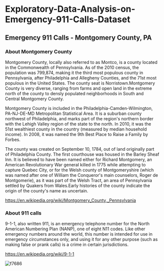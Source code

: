 # Exploratory-Data-Analysis-on-Emergency-911-Calls-Dataset

## Emergency 911 Calls - Montgomery County, PA

### About Montgomery County
Montgomery County, locally also referred to as Montco, is a county located in the Commonwealth of Pennsylvania. As of the 2010 census, the population was 799,874, making it the third most populous county in Pennsylvania, after Philadelphia and Allegheny Counties, and the 71st most populous in the United States. The county seat is Norristown.Montgomery County is very diverse, ranging from farms and open land in the extreme north of the county to densly populated neighborhoods in South and Central Montgomery County.

Montgomery County is included in the Philadelphia-Camden-Wilmington, PA-NJ-DE-MD Metropolitan Statistical Area. It is a suburban county northwest of Philadelphia, and marks part of the region's northern border with the Lehigh Valley region of the state to the north. In 2010, it was the 51st wealthiest county in the country (measured by median household income). In 2008, it was named the 9th Best Place to Raise a Family by Forbes.

The county was created on September 10, 1784, out of land originally part of Philadelphia County. The first courthouse was housed in the Barley Sheaf Inn. It is believed to have been named either for Richard Montgomery, an American Revolutionary War general killed in 1775 while attempting to capture Quebec City, or for the Welsh county of Montgomeryshire (which was named after one of William the Conqueror's main counselors, Roger de Montgomerie), as it was part of the Welsh Tract, an area of Pennsylvania settled by Quakers from Wales.Early histories of the county indicate the origin of the county's name as uncertain.

https://en.wikipedia.org/wiki/Montgomery_County,_Pennsylvania

### About 911 calls
9-1-1, also written 911, is an emergency telephone number for the North American Numbering Plan (NANP), one of eight N11 codes. Like other emergency numbers around the world, this number is intended for use in emergency circumstances only, and using it for any other purpose (such as making false or prank calls) is a crime in certain jurisdictions.

https://en.wikipedia.org/wiki/9-1-1

![f7686](https://user-images.githubusercontent.com/18497243/38727059-8f8ea9ac-3ed1-11e8-8628-9f31933a70e3.png)
